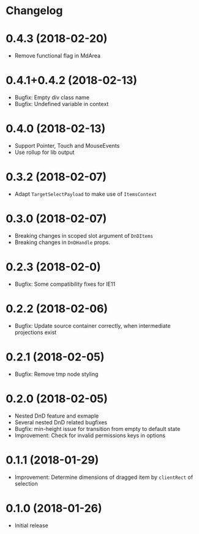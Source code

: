 # Changelog

# 0.4.3 (2018-02-20)

* Remove functional flag in MdArea

# 0.4.1+0.4.2 (2018-02-13)

* Bugfix: Empty div class name
* Bugfix: Undefined variable in context

# 0.4.0 (2018-02-13)

* Support Pointer, Touch and MouseEvents
* Use rollup for lib output

# 0.3.2 (2018-02-07)

* Adapt `TargetSelectPayload` to make use of `ItemsContext`

# 0.3.0 (2018-02-07)

* Breaking changes in scoped slot argument of `DnDItems`
* Breaking changes in `DnDHandle` props.

# 0.2.3 (2018-02-0)

* Bugfix: Some compatibility fixes for IE11

# 0.2.2 (2018-02-06)

* Bugfix: Update source container correctly, when intermediate projections exist

# 0.2.1 (2018-02-05)

* Bugfix: Remove tmp node styling

# 0.2.0 (2018-02-05)

* Nested DnD feature and exmaple
* Several nested DnD related bugfixes
* Bugfix: min-height issue for transition from empty to default state
* Improvement: Check for invalid permissions keys in options

# 0.1.1 (2018-01-29)

* Improvement: Determine dimensions of dragged item by `clientRect` of selection

# 0.1.0 (2018-01-26)

* Initial release
